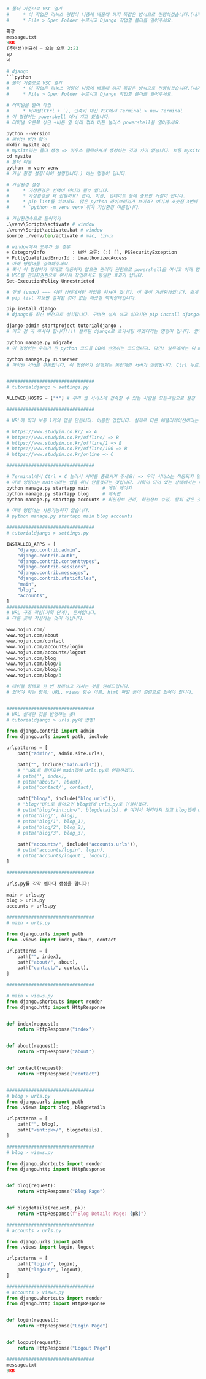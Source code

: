 ```python
# 폴더 기준으로 VSC 열기
#     * 이 작업은 리눅스 명령어 나중에 배울때 까지 똑같은 방식으로 진행하겠습니다.(내가 리눅스 명령어를 좀 안다! 하시는 분은 동일하게 안하셔도 됩니다.)
#     * File > Open Folder 누르시고 Django 작업할 폴더를 열어주세요.

확장
message.txt
9KB
(훈련생)이규성 — 오늘 오후 2:23
sp
네
﻿
# django
```python
# 폴더 기준으로 VSC 열기
#     * 이 작업은 리눅스 명령어 나중에 배울때 까지 똑같은 방식으로 진행하겠습니다.(내가 리눅스 명령어를 좀 안다! 하시는 분은 동일하게 안하셔도 됩니다.)
#     * File > Open Folder 누르시고 Django 작업할 폴더를 열어주세요.

# 터미널을 열어 작업
#     * 터미널(Ctrl + `), 단축키 대신 VSC에서 Terminal > new Terminal
# 이 명령어는 powershell 에서 치고 있습니다.
# 터미널 오른쪽 상단 +버튼 옆 아래 꺾쇠 버튼 눌러스 powershell을 열어주세요.

python --version
# 파이썬 버전 확인
mkdir mysite_app
# mysite라는 폴더 생성 => 마우스 클릭하셔서 생성하는 것과 차이 없습니다. 보통 mysite라는 이름 대신 프로젝트 이름을 넣습니다.
cd mysite
# 폴더 이동
python -m venv venv
# 가상 환경 설정(이어 설명합니다.) 하는 명령어 입니다.

# 가상환경 설정
#     * 가상환경은 선택이 아니라 필수 입니다.
#     * 가상환경을 왜 잡을까요? 관리, 이관, 업데이트 등에 중요한 거점이 됩니다.
#     * pip list를 쳐보세요. 많은 python 라이브러리가 보이죠? 여기서 소숫점 3번째 짜리까지 안맞으면 작동 안되는 경우도 허다합니다. => 가상 환경은 통째로 다 이동합니다.
#     * `python -m venv venv`뒤가 가상환경 이름입니다.

# 가상환경속으로 들어가기
.\venv\Scripts\activate # window
.\venv\Script\activate.bat # window
source ./venv/bin/activate # mac, linux

# window에서 오류가 뜰 경우
+ CategoryInfo          : 보안 오류: (:) [], PSSecurityException
+ FullyQualifiedErrorId : UnauthorizedAccess
# 아래 명령어를 입력해주세요. 
# 혹시 이 명령어가 제대로 작동하지 않으면 관리자 권한으로 powershell을 여시고 아래 명령어를 입력해주세요. (혹시 입력해야 하는 창이 있으면 '모두 예'인 'A'를 입력해주세요.)
# VSC를 관리자권한으로 여셔서 작업하셔도 동일한 효과가 납니다.
Set-ExecutionPolicy Unrestricted

# 앞에 (venv) ~~~ 이런 상태에서만 작업을 하셔야 합니다. 이 곳이 가상환경입니다. 쉽게 말해 컴퓨터 안에 컴퓨터입니다!
# pip list 쳐보면 설치된 것이 없는 깨끗한 백지상태입니다.

pip install django
# django를 최신 버전으로 설치합니다. 구버전 설치 하고 싶으시면 pip install django==4.0

django-admin startproject tutorialdjango .
# 띄고 점 꼭 하셔야 합니다!!!! 설치된 django로 초기세팅 하겠다라는 명령어 입니다. 암기하는 명령어 입니다. tutorialdjango는 이름입니다. 여러분 마음대로 지셔도 되는 이름입니다.

python manage.py migrate
# 이 명령어는 우리가 짠 python 코드를 DB에 반영하는 코드입니다. 다만! 실무에서는 이 migrate라는 명령어를 초기 세팅이 다~~~ 끝나고 합니다. 특히 User나 Admin 가입 소스코드를 만지면 먼저 migrate를 하면 error가 나는 경우가 있습니다. 처음에 migrate를 하면 기본적으로 django에서 세팅해주는 소스코드를 DB에 생성, 반영합니다.

python manage.py runserver
# 파이썬 서버를 구동합니다. 이 명령어가 실행되는 동안에만 서버가 실행됩니다. Ctrl 누르고 서버 URL을 클릭해보세요.


################################
# tutorialdjango > settings.py

ALLOWED_HOSTS = ["*"] # 우리 웹 서비스에 접속할 수 있는 사람을 모든사람으로 설정

################################

# URL에 따라 보통 1개의 앱을 만듭니다. 이름만 앱입니다. 실제로 다른 애플리케이션이라는 얘기가 아닙니다. 이유는 권한, 그 안에 들어가는 로직 등을 별도로 관리하기 위해서 입니다. 예를 들어 회원 게시판이 있고 자유 게시판이 있다면 회원 게시판에는 회원만 글을 써야 합니다. 이런 식으로 URL에 따른 권한과 로직을 별도로 관리하기 위해서 앱을 만들어 관리합니다. 

# https://www.studyin.co.kr/ => A
# https://www.studyin.co.kr/offline/ => B
# https://www.studyin.co.kr/offline/1 => B
# https://www.studyin.co.kr/offline/100 => B
# https://www.studyin.co.kr/online => C

################################

# Terminal에서 Ctrl + C 눌러서 서버를 종료시켜 주세요! => 우리 서비스는 작동되지 않습니다!
# 아래 명령어는 main이라는 앱을 하나 만들겠다는 것입니다. 기획이 되어 있는 상태에서는 이 명령어를 수십번 쳐서 세팅하고 들어갑니다.
python manage.py startapp main     # 메인 페이지
python manage.py startapp blog     # 게시판
python manage.py startapp accounts # 회원정보 관리, 회원정보 수정, 탈퇴 같은 것을 관리

# 아래 명령어는 사용가능하지 않습니다.
# python manage.py startapp main blog accounts

################################
# tutorialdjango > settings.py

INSTALLED_APPS = [
    "django.contrib.admin",
    "django.contrib.auth",
    "django.contrib.contenttypes",
    "django.contrib.sessions",
    "django.contrib.messages",
    "django.contrib.staticfiles",
    "main",
    "blog",
    "accounts",
]
################################
# URL 구조 작성(기획 단계), 문서입니다. 
# 다른 곳에 작성하는 것이 아닙니다.

www.hojun.com/
www.hojun.com/about
www.hojun.com/contact
www.hojun.com/accounts/login
www.hojun.com/accounts/logout
www.hojun.com/blog
www.hojun.com/blog/1
www.hojun.com/blog/2
www.hojun.com/blog/3

# 테이블 형태로 한 번 정리하고 가시는 것을 권해드립니다.
# 있어야 하는 항목: URL, views 함수 이름, html 파일 등이 컬럼으로 있어야 합니다.


################################
# URL 설계한 것을 반영하는 곳!
# tutorialdjango > urls.py에 반영!

from django.contrib import admin
from django.urls import path, include

urlpatterns = [
    path("admin/", admin.site.urls),

    path("", include("main.urls")),
    # ""URL로 들어오면 main앱에 urls.py로 연결하겠다.
    # path('', index),
    # path('about/', about),
    # path('contact/', contact),

    path("blog/", include("blog.urls")),
    # "blog/"URL로 들어오면 blog앱에 urls.py로 연결하겠다.
    # path("blog/<int:pk>/", blogdetails), # 여기서 처리하지 않고 blog앱에 urls.py에서 처리하면 됩니다!
    # path('blog/', blog),
    # path('blog/1', blog_1),
    # path('blog/2', blog_2),
    # path('blog/3', blog_3),
    
    path("accounts/", include("accounts.urls")),
    # path('accounts/login', login),
    # path('accounts/logout', logout),
]

################################

urls.py를 각각 앱마다 생성을 합니다!

main > urls.py
blog > urls.py
accounts > urls.py

################################
# main > urls.py

from django.urls import path
from .views import index, about, contact

urlpatterns = [
    path("", index),
    path("about/", about),
    path("contact/", contact),
]

################################

# main > views.py
from django.shortcuts import render
from django.http import HttpResponse


def index(request):
    return HttpResponse("index")


def about(request):
    return HttpResponse("about")


def contact(request):
    return HttpResponse("contact")


################################
# blog > urls.py
from django.urls import path
from .views import blog, blogdetails

urlpatterns = [
    path("", blog),
    path("<int:pk>/", blogdetails),
]

################################
# blog > views.py

from django.shortcuts import render
from django.http import HttpResponse


def blog(request):
    return HttpResponse("Blog Page")


def blogdetails(request, pk):
    return HttpResponse(f"Blog Details Page: {pk}")

################################
# accounts > urls.py

from django.urls import path
from .views import login, logout

urlpatterns = [
    path("login/", login),
    path("logout/", logout),
]

################################
# accounts > views.py
from django.shortcuts import render
from django.http import HttpResponse


def login(request):
    return HttpResponse("Login Page")


def logout(request):
    return HttpResponse("Logout Page")

################################
message.txt
9KB